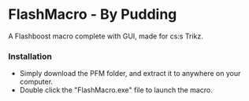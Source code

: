 # FlashMacro - By Pudding

A Flashboost macro complete with GUI, made for cs:s Trikz.

<h3> Installation </h3>

 - Simply download the PFM folder, and extract it to anywhere on your computer. 
 - Double click the "FlashMacro.exe" file to launch the macro.
 

